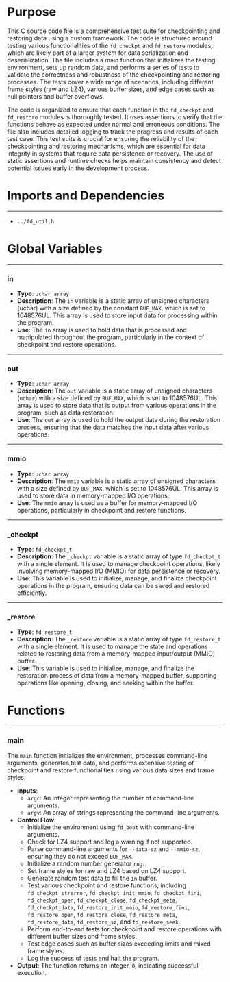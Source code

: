 # Purpose
This C source code file is a comprehensive test suite for checkpointing and restoring data using a custom framework. The code is structured around testing various functionalities of the `fd_checkpt` and `fd_restore` modules, which are likely part of a larger system for data serialization and deserialization. The file includes a main function that initializes the testing environment, sets up random data, and performs a series of tests to validate the correctness and robustness of the checkpointing and restoring processes. The tests cover a wide range of scenarios, including different frame styles (raw and LZ4), various buffer sizes, and edge cases such as null pointers and buffer overflows.

The code is organized to ensure that each function in the `fd_checkpt` and `fd_restore` modules is thoroughly tested. It uses assertions to verify that the functions behave as expected under normal and erroneous conditions. The file also includes detailed logging to track the progress and results of each test case. This test suite is crucial for ensuring the reliability of the checkpointing and restoring mechanisms, which are essential for data integrity in systems that require data persistence or recovery. The use of static assertions and runtime checks helps maintain consistency and detect potential issues early in the development process.
# Imports and Dependencies

---
- `../fd_util.h`


# Global Variables

---
### in
- **Type**: `uchar array`
- **Description**: The `in` variable is a static array of unsigned characters (uchar) with a size defined by the constant `BUF_MAX`, which is set to 1048576UL. This array is used to store input data for processing within the program.
- **Use**: The `in` array is used to hold data that is processed and manipulated throughout the program, particularly in the context of checkpoint and restore operations.


---
### out
- **Type**: `uchar array`
- **Description**: The `out` variable is a static array of unsigned characters (`uchar`) with a size defined by `BUF_MAX`, which is set to 1048576UL. This array is used to store data that is output from various operations in the program, such as data restoration.
- **Use**: The `out` array is used to hold the output data during the restoration process, ensuring that the data matches the input data after various operations.


---
### mmio
- **Type**: `uchar array`
- **Description**: The `mmio` variable is a static array of unsigned characters with a size defined by `BUF_MAX`, which is set to 1048576UL. This array is used to store data in memory-mapped I/O operations.
- **Use**: The `mmio` array is used as a buffer for memory-mapped I/O operations, particularly in checkpoint and restore functions.


---
### \_checkpt
- **Type**: `fd_checkpt_t`
- **Description**: The `_checkpt` variable is a static array of type `fd_checkpt_t` with a single element. It is used to manage checkpoint operations, likely involving memory-mapped I/O (MMIO) for data persistence or recovery.
- **Use**: This variable is used to initialize, manage, and finalize checkpoint operations in the program, ensuring data can be saved and restored efficiently.


---
### \_restore
- **Type**: `fd_restore_t`
- **Description**: The `_restore` variable is a static array of type `fd_restore_t` with a single element. It is used to manage the state and operations related to restoring data from a memory-mapped input/output (MMIO) buffer.
- **Use**: This variable is used to initialize, manage, and finalize the restoration process of data from a memory-mapped buffer, supporting operations like opening, closing, and seeking within the buffer.


# Functions

---
### main<!-- {{#callable:main}} -->
The `main` function initializes the environment, processes command-line arguments, generates test data, and performs extensive testing of checkpoint and restore functionalities using various data sizes and frame styles.
- **Inputs**:
    - `argc`: An integer representing the number of command-line arguments.
    - `argv`: An array of strings representing the command-line arguments.
- **Control Flow**:
    - Initialize the environment using `fd_boot` with command-line arguments.
    - Check for LZ4 support and log a warning if not supported.
    - Parse command-line arguments for `--data-sz` and `--mmio-sz`, ensuring they do not exceed `BUF_MAX`.
    - Initialize a random number generator `rng`.
    - Set frame styles for raw and LZ4 based on LZ4 support.
    - Generate random test data to fill the `in` buffer.
    - Test various checkpoint and restore functions, including `fd_checkpt_strerror`, `fd_checkpt_init_mmio`, `fd_checkpt_fini`, `fd_checkpt_open`, `fd_checkpt_close`, `fd_checkpt_meta`, `fd_checkpt_data`, `fd_restore_init_mmio`, `fd_restore_fini`, `fd_restore_open`, `fd_restore_close`, `fd_restore_meta`, `fd_restore_data`, `fd_restore_sz`, and `fd_restore_seek`.
    - Perform end-to-end tests for checkpoint and restore operations with different buffer sizes and frame styles.
    - Test edge cases such as buffer sizes exceeding limits and mixed frame styles.
    - Log the success of tests and halt the program.
- **Output**: The function returns an integer, `0`, indicating successful execution.


